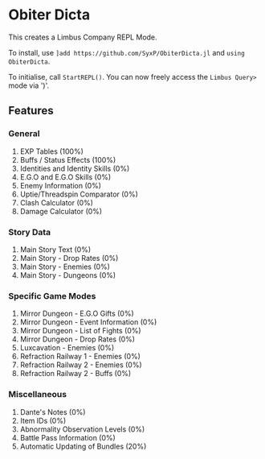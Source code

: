 # Obiter Dicta

This creates a Limbus Company REPL Mode.
 
To install, use `]add https://github.com/SyxP/ObiterDicta.jl` and `using ObiterDicta`.

To initialise, call `StartREPL()`. You can now freely access the `Limbus Query>` mode via ')'.

## Features

### General

1. EXP Tables (100%)
2. Buffs / Status Effects (100%)
3. Identities and Identity Skills (0%)
4. E.G.O and E.G.O Skills (0%)
5. Enemy Information (0%)
6. Uptie/Threadspin Comparator (0%)
7. Clash Calculator (0%)
8. Damage Calculator (0%)

### Story Data 

1. Main Story Text (0%)
2. Main Story - Drop Rates (0%)
3. Main Story - Enemies (0%)
4. Main Story - Dungeons (0%)

### Specific Game Modes

1. Mirror Dungeon - E.G.O Gifts (0%)
2. Mirror Dungeon - Event Information (0%)
3. Mirror Dungeon - List of Fights (0%)
4. Mirror Dungeon - Drop Rates (0%)
5. Luxcavation - Enemies (0%)
6. Refraction Railway 1 - Enemies (0%)
7. Refraction Railway 2 - Enemies (0%)
8. Refraction Railway 2 - Buffs (0%)

### Miscellaneous

1. Dante's Notes (0%)
2. Item IDs (0%)
3. Abnormality Observation Levels (0%)
4. Battle Pass Information (0%)
5. Automatic Updating of Bundles (20%)
